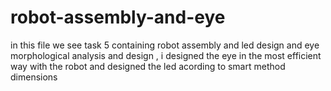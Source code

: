 # robot-assembly-and-eye
in this file we see task 5 containing robot assembly and led design and eye morphological analysis and design , i designed the eye in the most efficient way with the robot and designed the led acording to smart method dimensions 
